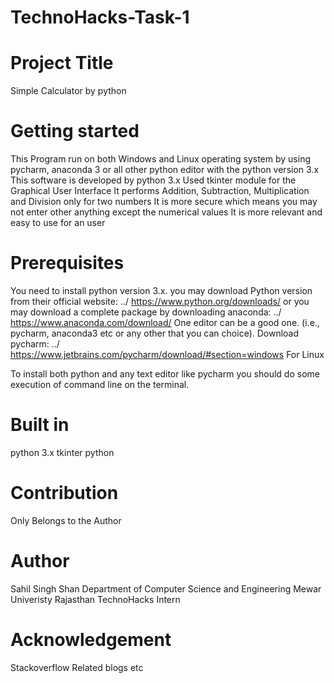 # TechnoHacks-Task-1
# Project Title
Simple Calculator by python

# Getting started
This Program run on both Windows and Linux operating system by using pycharm, anaconda 3 or all other python editor with the python version 3.x
This software is developed by python 3.x
Used tkinter module for the Graphical User Interface
It performs Addition, Subtraction, Multiplication and Division only for two numbers
It is more secure which means you may not enter other anything except the numerical values
It is more relevant and easy to use for an user
# Prerequisites
You need to install python version 3.x. you may download Python version from their official website: ../ https://www.python.org/downloads/
or you may download a complete package by downloading anaconda: ../ https://www.anaconda.com/download/
One editor can be a good one. (i.e., pycharm, anaconda3 etc or any other that you can choice). Download pycharm: ../ https://www.jetbrains.com/pycharm/download/#section=windows
For Linux

To install both python and any text editor like pycharm you should do some execution of command line on the terminal.
# Built in
python 3.x
tkinter python
# Contribution
Only Belongs to the Author

# Author
Sahil Singh Shan
Department of Computer Science and Engineering
Mewar Univeristy Rajasthan
TechnoHacks Intern

# Acknowledgement
Stackoverflow
Related blogs
etc
